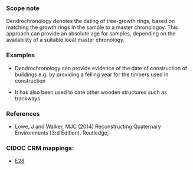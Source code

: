 ### Scope note

Dendrochronology denotes the dating of tree-growth rings, based on matching the growth rings in the sample to a master chronologoy. This approach can provide an absolute age for samples, depending on the availability of a suitable local master chronology. 

### Examples

* Dendrochronology can provide evidence of the date of construction of buildings e.g. by providing a felling year for the timbers used in construction

* It has also been used to date other wooden structures such as trackways

### References

* Lowe, J and Walker, MJC (2014) Reconstructing Quaternary Environments (3rd Edition). Routledge,


### CIDOC CRM mappings: 

* [E28](http://www.cidoc-crm.org/entity/e28-conceptual-object/version-6.2)